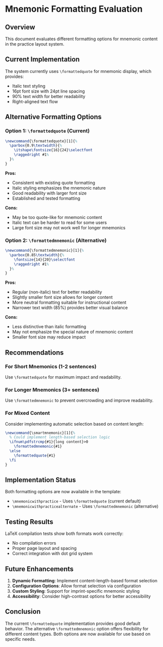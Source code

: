 # Mnemonic Formatting Evaluation

## Overview

This document evaluates different formatting options for mnemonic content in the practice layout system.

## Current Implementation

The system currently uses `\formattedquote` for mnemonic display, which provides:
- Italic text styling
- 16pt font size with 24pt line spacing
- 90% text width for better readability
- Right-aligned text flow

## Alternative Formatting Options

### Option 1: `\formattedquote` (Current)
```latex
\newcommand{\formattedquote}[1]{%
  \parbox{0.9\textwidth}{%
    \itshape\fontsize{16}{24}\selectfont
    \raggedright #1%
  }%
}
```

**Pros:**
- Consistent with existing quote formatting
- Italic styling emphasizes the mnemonic nature
- Good readability with larger font size
- Established and tested formatting

**Cons:**
- May be too quote-like for mnemonic content
- Italic text can be harder to read for some users
- Large font size may not work well for longer mnemonics

### Option 2: `\formattedmnemonic` (Alternative)
```latex
\newcommand{\formattedmnemonic}[1]{%
  \parbox{0.85\textwidth}{%
    \fontsize{14}{20}\selectfont
    \raggedright #1%
  }%
}
```

**Pros:**
- Regular (non-italic) text for better readability
- Slightly smaller font size allows for longer content
- More neutral formatting suitable for instructional content
- Narrower text width (85%) provides better visual balance

**Cons:**
- Less distinctive than italic formatting
- May not emphasize the special nature of mnemonic content
- Smaller font size may reduce impact

## Recommendations

### For Short Mnemonics (1-2 sentences)
Use `\formattedquote` for maximum impact and readability.

### For Longer Mnemonics (3+ sentences)
Use `\formattedmnemonic` to prevent overcrowding and improve readability.

### For Mixed Content
Consider implementing automatic selection based on content length:
```latex
\newcommand{\smartmnemonic}[1]{%
  % Could implement length-based selection logic
  \ifnum\pdfstrcmp{#1}{long content}>0
    \formattedmnemonic{#1}
  \else
    \formattedquote{#1}
  \fi
}
```

## Implementation Status

Both formatting options are now available in the template:
- `\mnemonicwithpractice` - Uses `\formattedquote` (current default)
- `\mnemonicwithpracticealternate` - Uses `\formattedmnemonic` (alternative)

## Testing Results

LaTeX compilation tests show both formats work correctly:
- No compilation errors
- Proper page layout and spacing
- Correct integration with dot grid system

## Future Enhancements

1. **Dynamic Formatting**: Implement content-length-based format selection
2. **Configuration Options**: Allow format selection via configuration
3. **Custom Styling**: Support for imprint-specific mnemonic styling
4. **Accessibility**: Consider high-contrast options for better accessibility

## Conclusion

The current `\formattedquote` implementation provides good default behavior. The alternative `\formattedmnemonic` option offers flexibility for different content types. Both options are now available for use based on specific needs.
